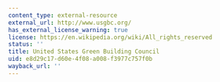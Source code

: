 ```yaml
---
content_type: external-resource
external_url: http://www.usgbc.org/
has_external_license_warning: true
license: https://en.wikipedia.org/wiki/All_rights_reserved
status: ''
title: United States Green Building Council
uid: e8d29c17-d60e-4f08-a008-f3977c757f0b
wayback_url: ''
---
```

